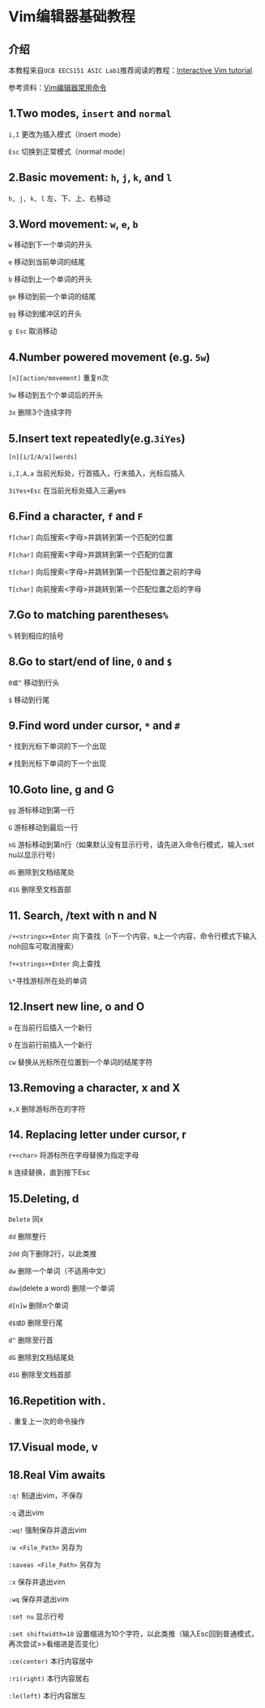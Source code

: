 # Vim编辑器基础教程

## 介绍

本教程来自`UCB EECS151 ASIC Lab1`推荐阅读的教程：[Interactive Vim tutorial](https://www.openvim.com/tutorial.html)

参考资料：[Vim编辑器常用命令](https://blog.csdn.net/zhang_yu_ling/article/details/103777714)

## 1.Two modes, `insert` and `normal`

`i,I` 更改为插入模式（insert mode）

`Esc` 切换到正常模式（normal mode）

## 2.Basic movement: `h`, `j`, `k`, and `l`

`h, j, k, l`  左、下、上、右移动

## 3.Word movement: `w`, `e`, `b`

`w` 移动到下一个单词的开头

`e` 移动到当前单词的结尾

`b` 移动到上一个单词的开头

`ge` 移动到前一个单词的结尾

`gg` 移动到缓冲区的开头

`g Esc` 取消移动

## 4.Number powered movement (e.g. `5w`)

`[n][action/movement]` 重复n次

`5w` 移动到五个个单词后的开头

`3x` 删除3个连续字符

## 5.Insert text repeatedly(e.g.`3iYes`)

`[n][i/I/A/a][words]`

`i,I,A,a` 当前光标处，行首插入，行末插入，光标后插入

`3iYes+Esc` 在当前光标处插入三遍yes

## 6.Find a character, `f` and `F`

`f[char]` 向后搜索<字母>并跳转到第一个匹配的位置

`F[char]` 向前搜索<字母>并跳转到第一个匹配的位置

`t[char]` 向后搜索<字母>并跳转到第一个匹配位置之前的字母

`T[char]` 向前搜索<字母>并跳转到第一个匹配位置之后的字母

## 7.Go to matching parentheses`%`

`%` 转到相应的括号

## 8.Go to start/end of line, `0` and `$`

`0或^` 移动到行头

`$` 移动到行尾

## 9.Find word under cursor, `*` and `#`

`*` 找到光标下单词的下一个出现

`#` 找到光标下单词的下一个出现

## 10.Goto line, g and G

`gg` 游标移动到第一行

`G` 游标移动到最后一行

`nG` 游标移动到第n行（如果默认没有显示行号，请先进入命令行模式，输入:set nu以显示行号）

`dG` 删除到文档结尾处

`d1G` 删除至文档首部

## 11. Search, /text with n and N

`/+<strings>+Enter` 向下查找（`n`下一个内容，`N`上一个内容，命令行模式下输入noh回车可取消搜索）

`?+<strings>+Enter` 向上查找

`\*`寻找游标所在处的单词

## 12.Insert new line, o and O

`o` 在当前行后插入一个新行

`O` 在当前行前插入一个新行

`cw` 替换从光标所在位置到一个单词的结尾字符

## 13.Removing a character, x and X

`x,X` 删除游标所在的字符

## 14. Replacing letter under cursor, r

`r+<char>` 将游标所在字母替换为指定字母

`R` 连续替换，直到按下Esc

## 15.Deleting, d

`Delete` 同x

`dd` 删除整行

`2dd` 向下删除2行，以此类推

`dw` 删除一个单词（不适用中文）

`daw`(delete a word) 删除一个单词

`d[n]w` 删除n个单词

`d$或D` 删除至行尾

`d^` 删除至行首

`dG` 删除到文档结尾处

`d1G` 删除至文档首部

## 16.Repetition with`.`

`.` 重复上一次的命令操作

## 17.Visual mode, v

## 18.Real Vim awaits
`:q!` 制退出vim，不保存

`:q` 退出vim

`:wq!` 强制保存并退出vim

`:w <File_Path>` 另存为

`:saveas <File_Path>` 另存为

`:x` 保存并退出vim

`:wq` 保存并退出vim

`:set nu` 显示行号

`:set shiftwidth=10` 设置缩进为10个字符，以此类推（输入Esc回到普通模式，再次尝试>>看缩进是否变化）

`:ce(center)` 本行内容居中

`:ri(right)` 本行内容居右

`:le(left)` 本行内容居左
